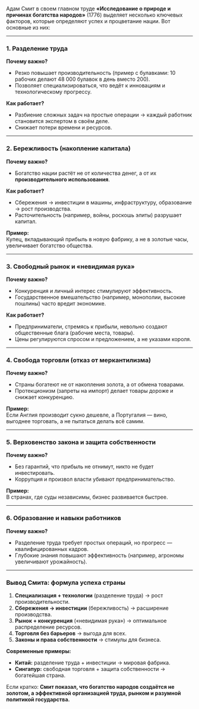 Адам Смит в своем главном труде **«Исследование о природе и причинах богатства народов»** (1776) выделяет несколько ключевых факторов, которые определяют успех и процветание нации. Вот основные из них:

---

### **1. Разделение труда**  
**Почему важно?**  
- Резко повышает производительность (пример с булавками: 10 рабочих делают 48 000 булавок в день вместо 200).  
- Позволяет специализироваться, что ведёт к инновациям и технологическому прогрессу.  

**Как работает?**  
- Разбиение сложных задач на простые операции → каждый работник становится экспертом в своём деле.  
- Снижает потери времени и ресурсов.  

---

### **2. Бережливость (накопление капитала)**  
**Почему важно?**  
- Богатство нации растёт не от количества денег, а от их **производительного использования**.  

**Как работает?**  
- Сбережения → инвестиции в машины, инфраструктуру, образование → рост производства.  
- Расточительность (например, войны, роскошь элиты) разрушает капитал.  

**Пример:**  
Купец, вкладывающий прибыль в новую фабрику, а не в золотые часы, увеличивает богатство общества.  

---

### **3. Свободный рынок и «невидимая рука»**  
**Почему важно?**  
- Конкуренция и личный интерес стимулируют эффективность.  
- Государственное вмешательство (например, монополии, высокие пошлины) часто вредит экономике.  

**Как работает?**  
- Предприниматели, стремясь к прибыли, невольно создают общественные блага (рабочие места, товары).  
- Цены регулируются спросом и предложением, а не указами короля.  

---

### **4. Свобода торговли (отказ от меркантилизма)**  
**Почему важно?**  
- Страны богатеют не от накопления золота, а от обмена товарами.  
- Протекционизм (запреты на импорт) делает товары дороже и снижает конкуренцию.  

**Пример:**  
Если Англия производит сукно дешевле, а Португалия — вино, выгоднее торговать, а не пытаться делать всё самим.  

---

### **5. Верховенство закона и защита собственности**  
**Почему важно?**  
- Без гарантий, что прибыль не отнимут, никто не будет инвестировать.  
- Коррупция и произвол власти убивают предпринимательство.  

**Пример:**  
В странах, где суды независимы, бизнес развивается быстрее.  

---

### **6. Образование и навыки работников**  
**Почему важно?**  
- Разделение труда требует простых операций, но прогресс — квалифицированных кадров.  
- Глубокие знания повышают эффективность (например, агрономы увеличивают урожайность).  

---

### **Вывод Смита: формула успеха страны**  
1. **Специализация + технологии** (разделение труда) → рост производительности.  
2. **Сбережения → инвестиции** (бережливость) → расширение производства.  
3. **Рынок + конкуренция** («невидимая рука») → оптимальное распределение ресурсов.  
4. **Торговля без барьеров** → выгода для всех.  
5. **Законы и права собственности** → стимулы для бизнеса.  

**Современные примеры:**  
- **Китай:** разделение труда + инвестиции → мировая фабрика.  
- **Сингапур:** свободная торговля + защита собственности → богатейшая страна.  

Если кратко: **Смит показал, что богатство народов создаётся не золотом, а эффективной организацией труда, рынком и разумной политикой государства.**